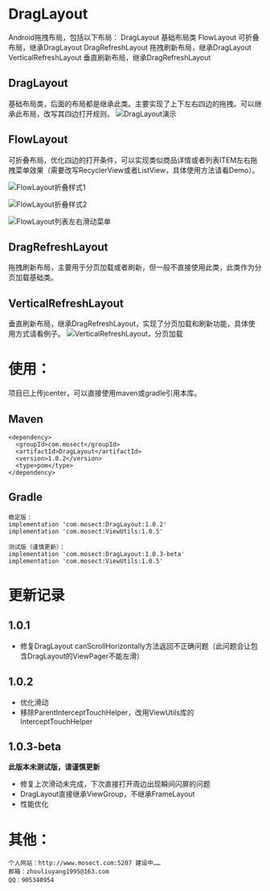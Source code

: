 # DragLayout
Android拖拽布局，包括以下布局：
	DragLayout 基础布局类
	FlowLayout 可折叠布局，继承DragLayout
	DragRefreshLayout 拖拽刷新布局，继承DragLayout
	VerticalRefreshLayout 垂直刷新布局，继承DragRefreshLayout

## DragLayout
基础布局类，后面的布局都是继承此类。主要实现了上下左右四边的拖拽。可以继承此布局，改写其四边打开规则。
![DragLayout演示](img/DragLayout.gif)

## FlowLayout
可折叠布局，优化四边的打开条件，可以实现类似商品详情或者列表ITEM左右拖拽菜单效果（需要改写RecyclerView或者ListView，具体使用方法请看Demo）。

![FlowLayout折叠样式1](img/FlowLayout1.gif)

![FlowLayout折叠样式2](img/FlowLayout2.gif)

![FlowLayout列表左右滑动菜单](img/FlowLayout3.gif)

## DragRefreshLayout
拖拽刷新布局，主要用于分页加载或者刷新，但一般不直接使用此类，此类作为分页加载基础类。

## VerticalRefreshLayout
垂直刷新布局，继承DragRefreshLayout，实现了分页加载和刷新功能，具体使用方式请看例子。
![VerticalRefreshLayout，分页加载](img/VerticalRefreshLayout.gif)

# 使用：
项目已上传jcenter，可以直接使用maven或gradle引用本库。

## Maven
```
<dependency>
  <groupId>com.mosect</groupId>
  <artifactId>DragLayout</artifactId>
  <version>1.0.2</version>
  <type>pom</type>
</dependency>
```

## Gradle
```
稳定版：
implementation 'com.mosect:DragLayout:1.0.2'
implementation 'com.mosect:ViewUtils:1.0.5'

测试版（谨慎更新）：
implementation 'com.mosect:DragLayout:1.0.3-beta'
implementation 'com.mosect:ViewUtils:1.0.5'
```

# 更新记录
## 1.0.1
* 修复DragLayout canScrollHorizontally方法返回不正确问题（此问题会让包含DragLayout的ViewPager不能左滑）
## 1.0.2
* 优化滑动
* 移除ParentInterceptTouchHelper，改用ViewUtils库的InterceptTouchHelper
## 1.0.3-beta
**此版本未测试版，请谨慎更新**
* 修复上次滑动未完成，下次直接打开周边出现瞬间闪屏的问题
* DragLayout直接继承ViewGroup，不继承FrameLayout
* 性能优化

# 其他：
```
个人网站：http://www.mosect.com:5207 建设中……
邮箱：zhouliuyang1995@163.com
QQ：905340954
```
